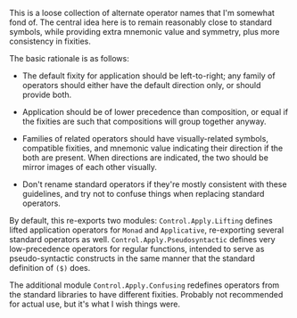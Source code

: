 This is a loose collection of alternate operator names that I'm
somewhat fond of. The central idea here is to remain reasonably
close to standard symbols, while providing extra mnemonic value 
and symmetry, plus more consistency in fixities.

The basic rationale is as follows:

* The default fixity for application should be left-to-right;
  any family of operators should either have the default 
  direction only, or should provide both.

* Application should be of lower precedence than composition,
  or equal if the fixities are such that compositions will
  group together anyway.

* Families of related operators should have visually-related
  symbols, compatible fixities, and mnemonic value indicating
  their direction if the both are present. When directions are
  indicated, the two should be mirror images of each other visually.

* Don't rename standard operators if they're mostly consistent
  with these guidelines, and try not to confuse things when
  replacing standard operators.

By default, this re-exports two modules: `Control.Apply.Lifting`
defines lifted application operators for `Monad` and `Applicative`,
re-exporting several standard operators as well. 
`Control.Apply.Pseudosyntactic` defines very low-precedence 
operators for regular functions, intended to serve as pseudo-syntactic
constructs in the same manner that the standard definition of `($)` does.

The additional module `Control.Apply.Confusing` redefines operators 
from the standard libraries to have different fixities. Probably not
recommended for actual use, but it's what I wish things were.
